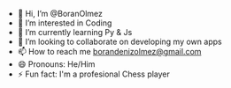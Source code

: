 - 👋 Hi, I’m @BoranOlmez
- 👀 I’m interested in Coding 
- 🌱 I’m currently learning Py & Js
- 💞️ I’m looking to collaborate on developing my own apps
- 📫 How to reach me borandenizolmez@gmail.com
- 😄 Pronouns: He/Him
- ⚡ Fun fact: I'm a profesional Chess player

<!---
BoranOlmez/BoranOlmez is a ✨ special ✨ repository because its `README.md` (this file) appears on your GitHub profile.
You can click the Preview link to take a look at your changes.
--->
